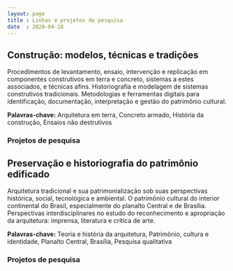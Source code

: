 ```yaml
---
layout: page
title : Linhas e projetos de pesquisa
date  : 2020-04-28
---
```


Construção: modelos, técnicas e tradições
-----------------------------------------

Procedimentos de levantamento, ensaio, intervenção e replicação em
componentes construtivos em terra e concreto, sistemas a estes
associados, e técnicas afins. Historiografia e modelagem de sistemas
construtivos tradicionais. Metodologias e ferramentas digitais para
identificação, documentação, interpretação e gestão do patrimônio
cultural.

**Palavras-chave:** Arquitetura em terra, Concreto armado, História da
construção, Ensaios não destrutivos

### Projetos de pesquisa ###

Preservação e historiografia do patrimônio edificado
----------------------------------------------------

Arquitetura tradicional e sua patrimonialização sob suas perspectivas
histórica, social, tecnológica e ambiental. O patrimônio cultural do
interior continental do Brasil, especialmente do planalto Central e de
Brasília. Perspectivas interdisciplinares no estudo do reconhecimento e
apropriação da arquitetura: imprensa, literatura e crítica de arte.

**Palavras-chave:** Teoria e história da arquitetura, Patrimônio,
cultura e identidade, Planalto Central, Brasília, Pesquisa qualitativa

### Projetos de pesquisa ###

